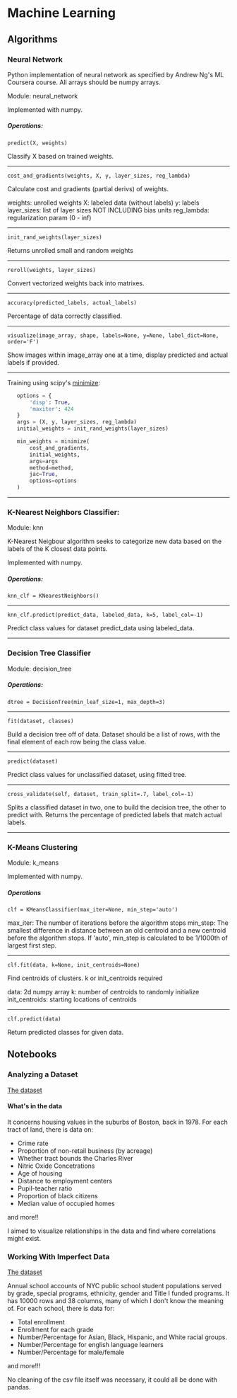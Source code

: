 # Machine Learning

## Algorithms

### Neural Network

Python implementation of neural network as specified by Andrew Ng's ML Coursera course.
All arrays should be numpy arrays.

Module: neural_network

Implemented with numpy.

##### Operations:

`predict(X, weights)`

Classify X based on trained weights.
***
`cost_and_gradients(weights, X, y, layer_sizes, reg_lambda)`

Calculate cost and gradients (partial derivs) of weights.

weights: unrolled weights
X: labeled data (without labels)
y: labels
layer_sizes: list of layer sizes NOT INCLUDING bias units
reg_lambda: regularization param (0 - inf)
***
`init_rand_weights(layer_sizes)`

Returns unrolled small and random weights
***
`reroll(weights, layer_sizes)`

Convert vectorized weights back into matrixes.
***
`accuracy(predicted_labels, actual_labels)`

Percentage of data correctly classified.
***
`visualize(image_array, shape, labels=None, y=None, label_dict=None, order='F')`

Show images within image_array one at a time, display predicted and actual labels
if provided.
***

Training using scipy's [minimize](https://docs.scipy.org/doc/scipy/reference/generated/scipy.optimize.minimize.html):

 ```python
    options = {
        'disp': True,
        'maxiter': 424
    }
    args = (X, y, layer_sizes, reg_lambda)
    initial_weights = init_rand_weights(layer_sizes)

    min_weights = minimize(
        cost_and_gradients,
        initial_weights,
        args=args
        method=method,
        jac=True,
        options=options
    )
```
_________________________________________
### K-Nearest Neighbors Classifier:

Module: knn

K-Nearest Neigbour algorithm seeks to categorize new data based on the labels of the K closest data points.

Implemented with numpy.

##### Operations:

`knn_clf = KNearestNeighbors()`
***
`knn_clf.predict(predict_data, labeled_data, k=5, label_col=-1)`

Predict class values for dataset predict_data using labeled_data.

_________________________________________
### Decision Tree Classifier

Module: decision_tree

##### Operations:
    
`dtree = DecisionTree(min_leaf_size=1, max_depth=3)`
***
`fit(dataset, classes)`

Build a decision tree off of data. Dataset should be a list of rows, with the final element of each row being the class value.
***

`predict(dataset)`

Predict class values for unclassified dataset, using fitted tree.
***

`cross_validate(self, dataset, train_split=.7, label_col=-1)`

Splits a classified dataset in two, one to build the decision tree, the other to predict with. Returns the percentage of predicted labels that match actual labels.

_________________________________________
### K-Means Clustering

Module: k_means

Implemented with numpy.

##### Operations

`clf = KMeansClassifier(max_iter=None, min_step='auto')`

max_iter: The number of iterations before the algorithm stops
min_step: The smallest difference in distance between an old centroid
          and a new centroid before the algorithm stops. If 'auto',
          min_step is calculated to be 1/1000th of largest first step.

***

`clf.fit(data, k=None, init_centroids=None)`

Find centroids of clusters.
k or init_centroids required

data: 2d numpy array
k: number of centroids to randomly initialize
init_centroids: starting locations of centroids

***
`clf.predict(data)`

Return predicted classes for given data.

## Notebooks

### Analyzing a Dataset

[The dataset](https://archive.ics.uci.edu/ml/datasets/Housing)

#### What's in the data

It concerns housing values in the suburbs of Boston, back in 1978.
For each tract of land, there is data on:

* Crime rate
* Proportion of non-retail business (by acreage)
* Whether tract bounds the Charles River
* Nitric Oxide Concetrations
* Age of housing
* Distance to employment centers
* Pupil-teacher ratio
* Proportion of black citizens
* Median value of occupied homes

and more!!

I aimed to visualize relationships in the data and find where correlations might exist.

### Working With Imperfect Data

[The dataset](https://data.cityofnewyork.us/Education/School-Demographics-and-Accountability-Snapshot-20/ihfw-zy9j)

Annual school accounts of NYC public school student populations served by grade, special programs, ethnicity, gender and Title I funded programs. It has 10000 rows and 38 columns, many of which I don't know the meaning of. For each school, there is data for:

* Total enrollment
* Enrollment for each grade
* Number/Percentage for Asian, Black, Hispanic, and White racial groups.
* Number/Percentage for english language learners
* Number/Percentage for male/female

and more!!!

No cleaning of the csv file itself was necessary, it could all be done with pandas.

